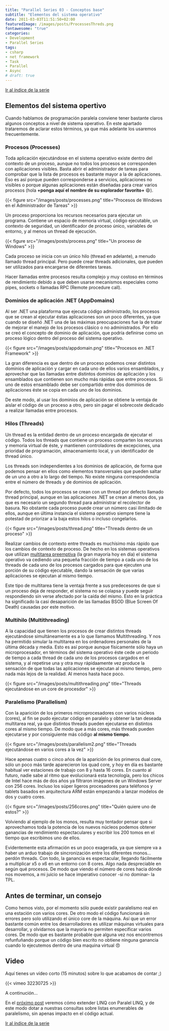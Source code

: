 ```yaml
---
title: "Parallel Series 03 - Conceptos base"
subtitle: "Elementos del sistema operativo"
date: 2011-03-03T11:51:50+02:00
featuredImage: /images/posts/ProcessesThreds.png
fontawesome: "true"
categories: 
- Development
- Parallel Series
tags:
- csharp
- net framework
- Task
- Parallel
- Async
# draft: true
---
```


[Ir al índice de la serie](/es/parallelseries00-index)

## Elementos del sistema opertivo

Cuando hablamos de programación paralela conviene tener bastante claros algunos conceptos a nivel de sistema operativo. En este apartado trataremos de aclarar estos términos, ya que más adelante los usaremos frecuentemente.

### Procesos (Processes)

Toda aplicación ejecutándose en el sistema operativo existe dentro del contexto de un proceso, aunque no todos los procesos se corresponden con aplicaciones visibles. Basta abrir el administrador de tareas para comprobar que la lista de procesos es bastante mayor a la de aplicaciones. Eso es así porque pueden corresponderse a servicios, aplicaciones no visibles o porque algunas aplicaciones están diseñadas para crear varios procesos (hola **+ponga aquí el nombre de su explorador favorito+** :smile:).

{{< figure src="/images/posts/processes.png" title="Procesos de Windows en el Administrador de Tareas" >}}

Un proceso proporciona los recursos necesarios para ejecutar un programa. Contiene un espacio de memoria virtual, código ejecutable, un contexto de seguridad, un identificador de proceso único, variables de entorno, y al menos un thread de ejecución.

{{< figure src="/images/posts/process.png" title="Un proceso de Windows" >}}

Cada proceso se inicia con un único hilo (thread en adelante), a menudo llamado thread principal. Pero puede crear threads adicionales, que pueden ser utilizados para encargarse de diferentes tareas.

Hacer llamadas entre procesos resulta complejo y muy costoso en términos de rendimiento debido a que deben usarse mecanismos especiales como pipes, sockets o llamadas RPC (Remote procedure call).

### Dominios de aplicación .NET (AppDomains)

Al ser .NET una plataforma que ejecuta código administrado, los procesos que se crean al ejecutar éstas aplicaciones son un poco diferentes, ya que cuando se diseñó .NET una de las máximas preocupaciones fue la de tratar de mejorar el manejo de los procesos clásico o no administrados. Por ello se creó el concepto de dominio de aplicación, que podría definirse como un proceso lógico dentro del proceso del sistema operativo.

{{< figure src="/images/posts/appdomain.png" title="Procesos en .NET Framework" >}}

La gran diferencia es que dentro de un proceso podemos crear distintos dominios de aplicación y cargar en cada uno de ellos varios ensamblados, y aprovechar que las llamadas entre distintos dominios de aplicación y los ensamblados que contienen son mucho más rápidas que entre procesos. Si uno de estos ensamblado debe ser compartido entre dos dominios de aplicaciones éste se copia en cada uno de los dominios.

De este modo, al usar los dominios de aplicación se obtiene la ventaja de aislar el código de un proceso a otro, pero sin pagar el sobrecoste dedicado a realizar llamadas entre procesos.

### Hilos (Threads)

Un thread es la entidad dentro de un proceso encargada de ejecutar el código. Todos los threads que contiene un proceso comparten los recursos y memoria virtual de éste, y mantienen controladores de excepciones, una prioridad de programación, almacenamiento local, y un identificador de thread único.

Los threads son independientes a los dominios de aplicación, de forma que podemos pensar en ellos como elementos transversales que pueden saltar de un uno a otro a lo largo del tiempo. No existe ninguna correspondencia entre el número de threads y de dominios de aplicación.

Por defecto, todos los procesos se crean con un thread por defecto llamado thread principal, aunque en las aplicaciones .NET se crean al menos dos, ya que es necesario un segundo thread para administrar el recolector de basura. No obstante cada proceso puede crear un número casi ilimitado de ellos, aunque en última instancia el sistema operativo siempre tiene la potestad de priorizar a la baja estos hilos o incluso congelarlos.

{{< figure src="/images/posts/thread.png" title="Threads dentro de un proceso" >}}

Realizar cambios de contexto entre threads es muchísimo más rápido que los cambios de contexto de proceso. De hecho en los sistemas operativos que utilizan [multitarea preemptiva](http://en.wikipedia.org/wiki/Preemption_(computing)) (la gran mayoría hoy en día) el sistema operativo va cediendo una pequeña fracción de tiempo a cada uno de los threads de cada uno de los procesos cargados para que ejecuten una porción de su código ejecutable, dando la sensación de que varias aplicaciones se ejecutan al mismo tiempo.

Este tipo de multitarea tiene la ventaja frente a sus predecesores de que si un proceso deja de responder, el sistema no se colapsa y puede seguir respondiendo sin verse afectado por la caída del mismo. Esto en la práctica ha significado la casi desaparición de las llamadas BSOD (Blue Screen Of Death) causadas por este motivo.

### Multihilo (Multithreading)

A la capacidad que tienen los procesos de crear distintos threads ejecutándose simultáneamente es a lo que llamamos Multithreading. Y nos ha permitido simular la multitarea en los ordenadores personales de la última década y media. Esto es así porque aunque físicamente sólo haya un microprocesador, en términos del sistema operativo éste cede un periodo de tiempo a cada thread de cada uno de los procesos cargados en el sistema, y al repetirse una y otra muy rápidaamente vez produce la sensación de que todas las aplicaciones se ejecutan al mismo tiempo, pero nada más lejos de la realidad. Al menos hasta hace poco.

{{< figure src="/images/posts/multithreading.png" title="Threads ejecutándose en un core de procesdor" >}}

### Paralelismo (Parallelism)

Con la aparición de los primeros microprocesadores con varios núcleos (cores), al fin se pudo ejecutar código en paralelo y obtener la tan deseada multitarea real, ya que distintos threads pueden ejecutarse en distintos cores al mismo tiempo. De modo que a más cores, más threads pueden ejecutarse y por consiguiente más código **al mismo tiempo**.

{{< figure src="/images/posts/parallelism2.png" title="Threads ejecutándose en varios cores a la vez" >}}

Hace apenas cuatro o cinco años de la aparición de los primeros dual core, sólo un poco más tarde aparecieron los quad core, y hoy en día es bastante habitual ver estaciones de trabajo con 8 y hasta 16 cores. En cuanto al futuro, nadie sabe al ritmo que evolucionará esta tecnología, pero los chicos de Intel hace más de dos años ya filtraron imágenes de un Windows Server con 256 cores. Incluso los súper ligeros procesadores para teléfonos y tablets basados en arquitectura ARM están empezando a lanzar modelos de dos y cuatro cores.

{{< figure src="/images/posts/256cores.png" title="Quién quiere uno de estos?" >}}

Volviendo al ejemplo de los monos, resulta muy tentador pensar que si aprovechamos toda la potencia de los nuevos núcleos podemos obtener ganancias de rendimiento espectaculares y escribir los 200 tomos en el tiempo que escribimos uno de ellos.

Evidentemente esta afirmación es un poco exagerada, ya que siempre va a haber un arduo trabajo de sincronización entre los diferentes monos… perdón threads. Con todo, la ganancia es espectacular, llegando fácilmente a multiplicar x5 o x6 en un entorno con 8 cores. Algo nada despreciable en según qué procesos. De modo que viendo el número de cores hacia dónde nos movemos, a mi juicio se hace imperativo conocer -si no dominar- la TPL.

## Antes de terminar, un consejo

Como hemos visto, por el momento sólo puede existir paralelismo real en una estación con varios cores. De otro modo el código funcionará sin errores pero solo utilizando el único core de la máquina. Así que un error bastante común entre los desarrolladores es utilizar máquinas virtuales para desarrollar, y olvidarnos que la mayoría no permiten especificar varios cores. De modo que es bastante probable que alguna vez nos encontremos refunfuñando porque un código bien escrito no obtiene ninguna ganancia cuando lo ejecutemos dentro de una maquina virtual :angry:

## Video

Aquí tienes un vídeo corto (15 minutos) sobre lo que acabamos de contar ;)

{{< vimeo 32230725 >}}

A continución...

En el [próximo post](/es/parallelseries04-plinq/) veremos cómo extender LINQ con Paralel LINQ, y de este modo dotar a nuestras consultas sobre listas enumerables de paralelismo, sin apenas impacto en el código actual.

[Ir al índice de la serie](/es/parallelseries00-index)
